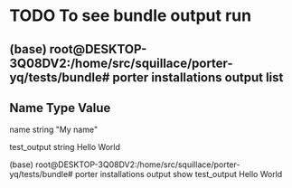 # TODO To see bundle output run


(base) root@DESKTOP-3Q08DV2:/home/src/squillace/porter-yq/tests/bundle# porter installations output list
------------------------------------
  Name         Type    Value        
------------------------------------
  name         string  "My name"    
                                    
  test_output  string  Hello World  
                                    
(base) root@DESKTOP-3Q08DV2:/home/src/squillace/porter-yq/tests/bundle# porter installations output show test_output
Hello World
